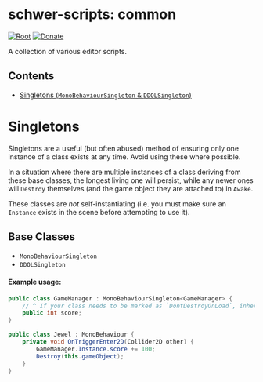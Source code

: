 # schwer-scripts: common
[![Root](https://img.shields.io/badge/Root-schwer--scripts-blue.svg)](https://github.com/itsschwer/schwer-scripts) [![Donate](https://img.shields.io/badge/Donate-PayPal-brightgreen.svg)](https://www.paypal.com/donate?hosted_button_id=NYFKAS24D4MJS)

A collection of various editor scripts.

## Contents
* [Singletons (`MonoBehaviourSingleton` & `DDOLSingleton`)](#Singletons)

# Singletons
Singletons are a useful (but often abused) method of ensuring only one instance of a class exists at any time. Avoid using these where possible.

In a situation where there are multiple instances of a class deriving from these base classes, the longest living one will persist, while any newer ones will `Destroy` themselves (and the game object they are attached to) in `Awake`.

These classes are *not* self-instantiating (i.e. you must make sure an `Instance` exists in the scene before attempting to use it).
## Base Classes
* `MonoBehaviourSingleton`
* `DDOLSingleton`
#### Example usage:
```csharp
public class GameManager : MonoBehaviourSingleton<GameManager> {
    // ^ If your class needs to be marked as `DontDestroyOnLoad`, inherit from `DDOLSingleton` instead.
    public int score;
}
```
```csharp
public class Jewel : MonoBehaviour {
    private void OnTriggerEnter2D(Collider2D other) {
        GameManager.Instance.score += 100;
        Destroy(this.gameObject);
    }
}
```
